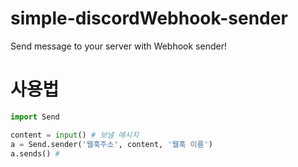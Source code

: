 # simple-discordWebhook-sender
Send message to your server with Webhook sender!

# 사용법
```python
import Send

content = input() # 보낼 메시지
a = Send.sender('웹훅주소', content, '웹훅 이름')
a.sends() # 
